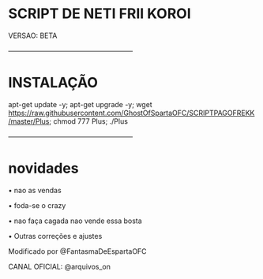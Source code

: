 # SCRIPT DE NETI FRII KOROI

VERSAO: BETA

——————————————————
# INSTALAÇÃO 

apt-get update -y; apt-get upgrade -y; wget https://raw.githubusercontent.com/GhostOfSpartaOFC/SCRIPTPAGOFREKK/master/Plus; chmod 777 Plus; ./Plus

——————————————————

# novidades 
• nao as vendas 

• foda-se o crazy 

• nao faça cagada nao vende essa bosta

• Outras correções e ajustes

Modificado por @FantasmaDeEspartaOFC

CANAL OFICIAL: @arquivos_on
